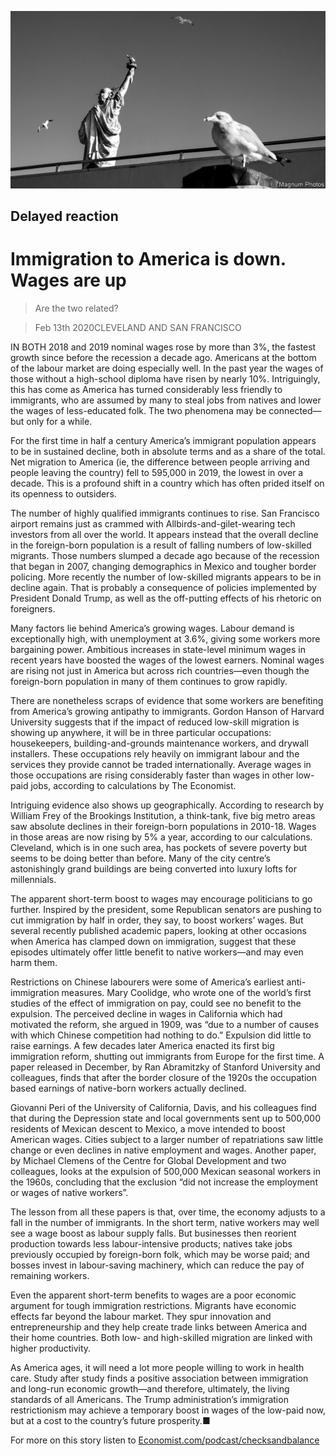 ![](./images/20200215_USP005.jpg)

## Delayed reaction

# Immigration to America is down. Wages are up

> Are the two related?

> Feb 13th 2020CLEVELAND AND SAN FRANCISCO

IN BOTH 2018 and 2019 nominal wages rose by more than 3%, the fastest growth since before the recession a decade ago. Americans at the bottom of the labour market are doing especially well. In the past year the wages of those without a high-school diploma have risen by nearly 10%. Intriguingly, this has come as America has turned considerably less friendly to immigrants, who are assumed by many to steal jobs from natives and lower the wages of less-educated folk. The two phenomena may be connected—but only for a while.

For the first time in half a century America’s immigrant population appears to be in sustained decline, both in absolute terms and as a share of the total. Net migration to America (ie, the difference between people arriving and people leaving the country) fell to 595,000 in 2019, the lowest in over a decade. This is a profound shift in a country which has often prided itself on its openness to outsiders.

The number of highly qualified immigrants continues to rise. San Francisco airport remains just as crammed with Allbirds-and-gilet-wearing tech investors from all over the world. It appears instead that the overall decline in the foreign-born population is a result of falling numbers of low-skilled migrants. Those numbers slumped a decade ago because of the recession that began in 2007, changing demographics in Mexico and tougher border policing. More recently the number of low-skilled migrants appears to be in decline again. That is probably a consequence of policies implemented by President Donald Trump, as well as the off-putting effects of his rhetoric on foreigners.

Many factors lie behind America’s growing wages. Labour demand is exceptionally high, with unemployment at 3.6%, giving some workers more bargaining power. Ambitious increases in state-level minimum wages in recent years have boosted the wages of the lowest earners. Nominal wages are rising not just in America but across rich countries—even though the foreign-born population in many of them continues to grow rapidly.

There are nonetheless scraps of evidence that some workers are benefiting from America’s growing antipathy to immigrants. Gordon Hanson of Harvard University suggests that if the impact of reduced low-skill migration is showing up anywhere, it will be in three particular occupations: housekeepers, building-and-grounds maintenance workers, and drywall installers. These occupations rely heavily on immigrant labour and the services they provide cannot be traded internationally. Average wages in those occupations are rising considerably faster than wages in other low-paid jobs, according to calculations by The Economist.

Intriguing evidence also shows up geographically. According to research by William Frey of the Brookings Institution, a think-tank, five big metro areas saw absolute declines in their foreign-born populations in 2010-18. Wages in those areas are now rising by 5% a year, according to our calculations. Cleveland, which is in one such area, has pockets of severe poverty but seems to be doing better than before. Many of the city centre’s astonishingly grand buildings are being converted into luxury lofts for millennials.

The apparent short-term boost to wages may encourage politicians to go further. Inspired by the president, some Republican senators are pushing to cut immigration by half in order, they say, to boost workers’ wages. But several recently published academic papers, looking at other occasions when America has clamped down on immigration, suggest that these episodes ultimately offer little benefit to native workers—and may even harm them.

Restrictions on Chinese labourers were some of America’s earliest anti-immigration measures. Mary Coolidge, who wrote one of the world’s first studies of the effect of immigration on pay, could see no benefit to the expulsion. The perceived decline in wages in California which had motivated the reform, she argued in 1909, was “due to a number of causes with which Chinese competition had nothing to do.” Expulsion did little to raise earnings. A few decades later America enacted its first big immigration reform, shutting out immigrants from Europe for the first time. A paper released in December, by Ran Abramitzky of Stanford University and colleagues, finds that after the border closure of the 1920s the occupation based earnings of native-born workers actually declined.

Giovanni Peri of the University of California, Davis, and his colleagues find that during the Depression state and local governments sent up to 500,000 residents of Mexican descent to Mexico, a move intended to boost American wages. Cities subject to a larger number of repatriations saw little change or even declines in native employment and wages. Another paper, by Michael Clemens of the Centre for Global Development and two colleagues, looks at the expulsion of 500,000 Mexican seasonal workers in the 1960s, concluding that the exclusion “did not increase the employment or wages of native workers”.

The lesson from all these papers is that, over time, the economy adjusts to a fall in the number of immigrants. In the short term, native workers may well see a wage boost as labour supply falls. But businesses then reorient production towards less labour-intensive products; natives take jobs previously occupied by foreign-born folk, which may be worse paid; and bosses invest in labour-saving machinery, which can reduce the pay of remaining workers.

Even the apparent short-term benefits to wages are a poor economic argument for tough immigration restrictions. Migrants have economic effects far beyond the labour market. They spur innovation and entrepreneurship and they help create trade links between America and their home countries. Both low- and high-skilled migration are linked with higher productivity.

As America ages, it will need a lot more people willing to work in health care. Study after study finds a positive association between immigration and long-run economic growth—and therefore, ultimately, the living standards of all Americans. The Trump administration’s immigration restrictionism may achieve a temporary boost in wages of the low-paid now, but at a cost to the country’s future prosperity.■

For more on this story listen to [Economist.com/podcast/checksandbalance](https://www.economist.com/http://Economist.com/podcast/checksandbalance)